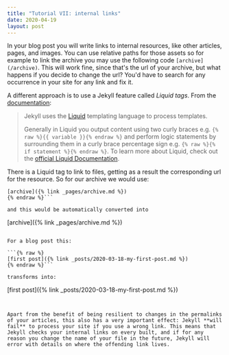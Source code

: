 ```yaml
---
title: "Tutorial VII: internal links"
date: 2020-04-19
layout: post
---
```


In your blog post you will write links to internal resources, like other articles, pages, and images. You can use relative paths for those assets so for example to link the archive you may use the following code `[archive](/archive)`. This will work fine, since that's the url of your archive, but what happens if you decide to change the url? You'd have to search for any occurrence in your site for any link and fix it.

A different approach is to use a Jekyll feature called *Liquid tags*. From the [documentation](https://jekyllrb.com/docs/liquid/):

> Jekyll uses the [Liquid](https://shopify.github.io/liquid/) templating language to process templates.
>
> Generally in Liquid you output content using two curly braces e.g. `{% raw %}{{ variable }}{% endraw %}` and perform logic statements by surrounding them in a curly brace percentage sign e.g. `{% raw %}{% if statement %}{% endraw %}`. To learn more about Liquid, check out the [official Liquid Documentation](https://shopify.github.io/liquid/).

There is a Liquid tag to link to files, getting as a result the corresponding url for the resource. So for our archive we would use:

```{% raw %}
[archive]({% link _pages/archive.md %})
{% endraw %}```

and this would be automatically converted into

```
[archive]({% link _pages/archive.md %})
```

For a blog post this:

```{% raw %}
[first post]({% link _posts/2020-03-18-my-first-post.md %})
{% endraw %}```

transforms into:

```
[first post]({% link _posts/2020-03-18-my-first-post.md %})
```


Apart from the benefit of being resilient to changes in the permalinks of your articles, this also has a very important effect: Jekyll **will fail** to process your site if you use a wrong link. This means that Jekyll checks your internal links on every built, and if for any reason you change the name of your file in the future, Jekyll will error with details on where the offending link lives. 